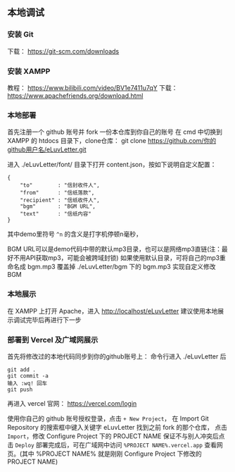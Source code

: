 ## 本地调试

### 安装 Git
下载： <https://git-scm.com/downloads>

### 安装 XAMPP
教程： <https://www.bilibili.com/video/BV1e7411u7qY>
下载： <https://www.apachefriends.org/download.html>

### 本地部署
首先注册一个 github 账号并 fork 一份本仓库到你自己的账号
在 cmd 中切换到 XAMPP 的 htdocs 目录下，clone仓库：
git clone https://github.com/你的github用户名/eLuvLetter.git

进入 ./eLuvLetter/font/ 目录下打开 content.json，按如下说明自定义配置：

```
{
    "to"        : "信封收件人",
    "from"      : "信纸落款",
    "recipient" : "信纸收件人",
    "bgm"       : "BGM URL",
    "text"      : "信纸内容"
}
```

其中demo里符号 `^n` 的含义是打字机停顿n毫秒，

BGM URL可以是demo代码中带的默认mp3目录，也可以是网络mp3直链(注：最好不用API获取mp3，可能会被跨域封锁)
如果使用默认目录，可将自己的mp3重命名成 bgm.mp3 覆盖掉 ./eLuvLetter/bgm 下的 bgm.mp3 实现自定义修改BGM

### 本地展示
在 XAMPP 上打开 Apache，进入 <http://localhost/eLuvLetter>
建议使用本地展示调试完毕后再进行下一步

### 部署到 Vercel 及广域网展示
首先将修改过的本地代码同步到你的github账号上：
命令行进入 ./eLuvLetter 后
```
git add .
git commit -a
输入 :wq! 回车
git push
```

再进入 vercel 官网： <https://vercel.com/login>

使用你自己的 github 账号授权登录，点击 `+ New Project`，
在 Import Git Repository 的搜索框中键入关键字 eLuvLetter 找到之前 fork 的那个仓库，
点击 `Import`，修改 Configure Project 下的 PROJECT NAME 
保证不与别人冲突后点击 `Deploy`
部署完成后，可在广域网中访问 `%PROJECT NAME%.vercel.app` 查看网页。(其中 %PROJECT NAME% 就是刚刚 Configure Project 下修改的 PROJECT NAME)